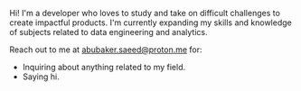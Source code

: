 Hi! I'm a developer who loves to study and take on difficult challenges to create impactful products. I'm currently expanding my skills and knowledge of subjects related to data engineering and analytics.

Reach out to me at <abubaker.saeed@proton.me> for:
- Inquiring about anything related to my field.
- Saying hi.
